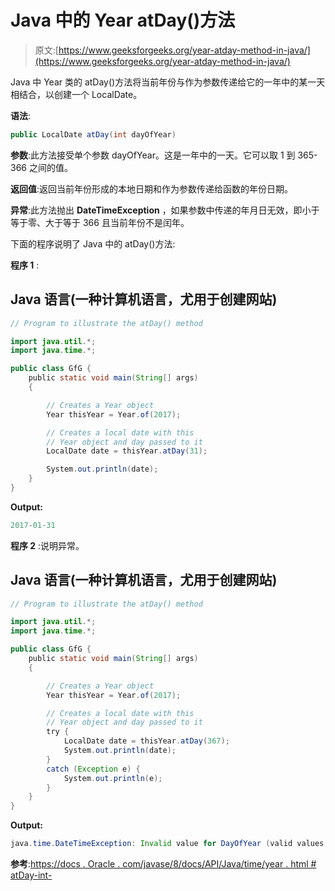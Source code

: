 # Java 中的 Year atDay()方法

> 原文:[https://www.geeksforgeeks.org/year-atday-method-in-java/](https://www.geeksforgeeks.org/year-atday-method-in-java/)

Java 中 Year 类的 atDay()方法将当前年份与作为参数传递给它的一年中的某一天相结合，以创建一个 LocalDate。

**语法**:

```java
public LocalDate atDay(int dayOfYear)
```

**参数**:此方法接受单个参数 dayOfYear。这是一年中的一天。它可以取 1 到 365-366 之间的值。

**返回值**:返回当前年份形成的本地日期和作为参数传递给函数的年份日期。

**异常**:此方法抛出 **DateTimeException** ，如果参数中传递的年月日无效，即小于等于零、大于等于 366 且当前年份不是闰年。

下面的程序说明了 Java 中的 atDay()方法:

**程序 1** :

## Java 语言(一种计算机语言，尤用于创建网站)

```java
// Program to illustrate the atDay() method

import java.util.*;
import java.time.*;

public class GfG {
    public static void main(String[] args)
    {

        // Creates a Year object
        Year thisYear = Year.of(2017);

        // Creates a local date with this
        // Year object and day passed to it
        LocalDate date = thisYear.atDay(31);

        System.out.println(date);
    }
}
```

**Output:** 

```java
2017-01-31
```

**程序 2** :说明异常。

## Java 语言(一种计算机语言，尤用于创建网站)

```java
// Program to illustrate the atDay() method

import java.util.*;
import java.time.*;

public class GfG {
    public static void main(String[] args)
    {

        // Creates a Year object
        Year thisYear = Year.of(2017);

        // Creates a local date with this
        // Year object and day passed to it
        try {
            LocalDate date = thisYear.atDay(367);
            System.out.println(date);
        }
        catch (Exception e) {
            System.out.println(e);
        }
    }
}
```

**Output:** 

```java
java.time.DateTimeException: Invalid value for DayOfYear (valid values 1 - 365/366): 367
```

**参考**:[https://docs . Oracle . com/javase/8/docs/API/Java/time/year . html # atDay-int-](https://docs.oracle.com/javase/8/docs/api/java/time/Year.html#atDay-int-)